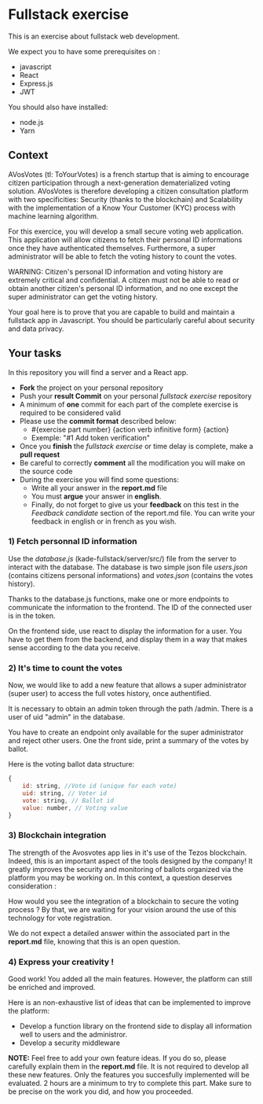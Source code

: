 # Fullstack exercise

This is an exercise about fullstack web development.

We expect you to have some prerequisites on :

- javascript
- React
- Express.js
- JWT

You should also have installed:

- node.js
- Yarn

## Context

AVosVotes (tl: ToYourVotes) is a french startup that is aiming to encourage citizen participation through a next-generation dematerialized voting solution. AVosVotes is therefore developing a citizen consultation platform with two specificities: Security (thanks to the blockchain) and Scalability with the implementation of a Know Your Customer (KYC) process with machine learning algorithm.

For this exercice, you will develop a small secure voting web application. This application will allow citizens to fetch their personal ID informations once they have authenticated themselves. Furthermore, a super administrator will be able to fetch the voting history to count the votes.

WARNING: Citizen's personal ID information and voting history are extremely critical and confidential. A citizen must not be able to read or obtain another citizen's personal ID information, and no one except the super administrator can get the voting history.

Your goal here is to prove that you are capable to build and maintain a fullstack app in Javascript.
You should be particularly careful about security and data privacy.

## Your tasks

In this repository you will find a server and a React app.

- __Fork__ the project on your personal repository
- Push your __result Commit__ on your personal _fullstack exercise_ repository
- A minimum of __one__ commit for each part of the complete exercise is required to be considered valid
- Please use the __commit format__ described below:
    - #{exercise part number} {action verb infinitive form} {action} 
    - Exemple: "#1 Add token verification"
- Once you __finish__ the _fullstack exercise_ or time delay is complete, make a __pull request__
- Be careful to correctly __comment__ all the modification you will make on the source code
- During the exercise you will find some questions:
    - Write all your answer in the __report.md__ file
    - You must __argue__ your answer in __english__.
    - Finally, do not forget to give us your __feedback__ on this test in the _Feedback candidate_ section of the report.md file. You can write your feedback in english or in french as you wish.

### 1) Fetch personnal ID information

Use the _database.js_ (kade-fullstack/server/src/) file from the server to interact with the database. The database is two simple json file _users.json_ (contains citizens personal informations) and _votes.json_ (contains the votes history). 

Thanks to the database.js functions, make one or more endpoints to communicate the information to the frontend. The ID of the connected user is in the token.

On the frontend side, use react to display the information for a user. You have to get them from the backend, and display them in a way that makes sense according to the data you receive.

### 2) It's time to count the votes

Now, we would like to add a new feature that allows a super administrator (super user) to access the full votes history, once authentified. 

It is necessary to obtain an admin token through the path /admin. There is a user of uid "admin" in the database.

You have to create an endpoint only available for the super administrator and reject other users. One the front side, print a summary of the votes by ballot.

Here is the voting ballot data structure:

```javascript
{
    id: string, //Vote id (unique for each vote)
    uid: string, // Voter id
    vote: string, // Ballot id
    value: number, // Voting value
}
```

### 3) Blockchain integration

The strength of the Avosvotes app lies in it's use of the Tezos blockchain. Indeed, this is an important aspect of the tools designed by the company! It greatly improves the security and monitoring of ballots organized via the platform you may be working on. In this context, a question deserves consideration : 

How would you see the integration of a blockchain to secure the voting process ? By that, we are waiting for your vision around the use of this technology for vote registration.

We do not expect a detailed answer within the associated part in the __report.md__ file, knowing that this is an open question.


### 4) Express your creativity !

Good work! You added all the main features. However, the platform can still be enriched and improved.

Here is an non-exhaustive list of ideas that can be implemented to improve the platform:
- Develop a function library on the frontend side to display all information well to users and the administror.
- Develop a security middleware

__NOTE:__ Feel free to add your own feature ideas. If you do so, please carefully explain them in the __report.md__ file. It is not required to develop all these new features. Only the features you succesfully implemented will be evaluated. 2 hours are a minimum to try to complete this part. Make sure to be precise on the work you did, and how you proceeded.
